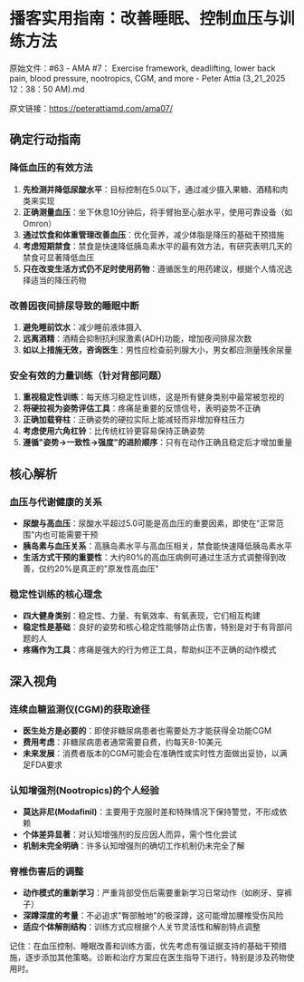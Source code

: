 # 播客实用指南：改善睡眠、控制血压与训练方法

原始文件：#63 - AMA #7： Exercise framework, deadlifting, lower back pain, blood pressure, nootropics, CGM, and more - Peter Attia (3_21_2025 12：38：50 AM).md

原文链接：https://peterattiamd.com/ama07/

## 确定行动指南

### 降低血压的有效方法
1. **先检测并降低尿酸水平**：目标控制在5.0以下，通过减少摄入果糖、酒精和肉类来实现
2. **正确测量血压**：坐下休息10分钟后，将手臂抬至心脏水平，使用可靠设备（如Omron）
3. **通过饮食和体重管理改善血压**：优化营养，减少体脂是降压的基础干预措施
4. **考虑短期禁食**：禁食是快速降低胰岛素水平的最有效方法，有研究表明几天的禁食可显著降低血压
5. **只在改变生活方式仍不足时使用药物**：遵循医生的用药建议，根据个人情况选择适当的降压药物

### 改善因夜间排尿导致的睡眠中断
1. **避免睡前饮水**：减少睡前液体摄入
2. **远离酒精**：酒精会抑制抗利尿激素(ADH)功能，增加夜间排尿次数
3. **如以上措施无效，咨询医生**：男性应检查前列腺大小，男女都应测量残余尿量

### 安全有效的力量训练（针对背部问题）
1. **重视稳定性训练**：每天练习稳定性训练，这是所有健身类别中最常被忽视的
2. **将硬拉视为姿势评估工具**：疼痛是重要的反馈信号，表明姿势不正确
3. **正确加载脊柱**：正确姿势的硬拉实际上能减轻而非增加脊柱压力
4. **考虑使用六角杠铃**：比传统杠铃更容易保持正确姿势
5. **遵循"姿势→一致性→强度"的进阶顺序**：只有在动作正确且稳定后才增加重量

## 核心解析

### 血压与代谢健康的关系
- **尿酸与高血压**：尿酸水平超过5.0可能是高血压的重要因素，即使在"正常范围"内也可能需要干预
- **胰岛素与血压关系**：高胰岛素水平与高血压相关，禁食能快速降低胰岛素水平
- **生活方式干预的重要性**：大约80%的高血压病例可通过生活方式调整得到改善，仅约20%是真正的"原发性高血压"

### 稳定性训练的核心理念
- **四大健身类别**：稳定性、力量、有氧效率、有氧表现，它们相互构建
- **稳定性是基础**：良好的姿势和核心稳定性能够防止伤害，特别是对于有背部问题的人
- **疼痛作为工具**：疼痛是强大的行为修正工具，帮助纠正不正确的动作模式

## 深入视角

### 连续血糖监测仪(CGM)的获取途径
- **医生处方是必要的**：即使非糖尿病患者也需要处方才能获得全功能CGM
- **费用考虑**：非糖尿病患者通常需要自费，约每天8-10美元
- **未来发展**：消费者版本的CGM可能会在准确性或实时性方面做出妥协，以满足FDA要求

### 认知增强剂(Nootropics)的个人经验
- **莫达非尼(Modafinil)**：主要用于克服时差和特殊情况下保持警觉，不形成依赖
- **个体差异显著**：对认知增强剂的反应因人而异，需个性化尝试
- **机制未完全明确**：许多认知增强剂的确切工作机制仍未完全了解

### 脊椎伤害后的调整
- **动作模式的重新学习**：严重背部受伤后需要重新学习日常动作（如刷牙、穿裤子）
- **深蹲深度的考量**：不必追求"臀部触地"的极深蹲，这可能增加腰椎受伤风险
- **适应个体解剖结构**：训练方式应根据个人关节灵活性和解剖特点调整

记住：在血压控制、睡眠改善和训练方面，优先考虑有强证据支持的基础干预措施，逐步添加其他策略。诊断和治疗方案应在医生指导下进行，特别是涉及药物使用时。